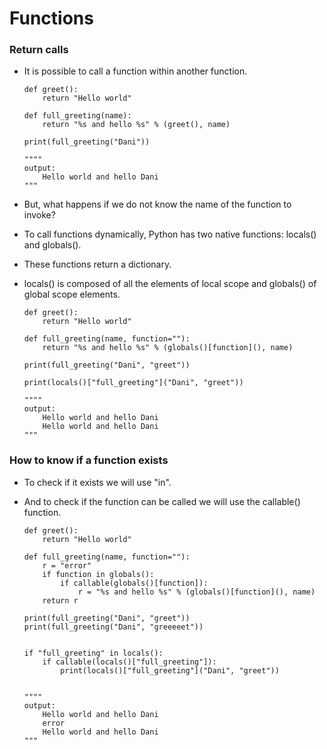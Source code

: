 # Functions

### Return calls

- It is possible to call a function within another function.
    
    ```
    def greet():
        return "Hello world"
    
    def full_greeting(name):
        return "%s and hello %s" % (greet(), name)
    
    print(full_greeting("Dani"))
    
    """"
    output:
        Hello world and hello Dani
    """
    ```
    
- But, what happens if we do not know the name of the function to invoke?
- To call functions dynamically, Python has two native functions: locals() and globals().
- These functions return a dictionary.
- locals() is composed of all the elements of local scope and globals() of global scope elements.

    ```
    def greet():
        return "Hello world"
    
    def full_greeting(name, function=""):
        return "%s and hello %s" % (globals()[function](), name)
    
    print(full_greeting("Dani", "greet"))
    
    print(locals()["full_greeting"]("Dani", "greet"))
    
    """"
    output:
        Hello world and hello Dani
        Hello world and hello Dani
    """
    ```


### How to know if a function exists

- To check if it exists we will use "in".
- And to check if the function can be called we will use the callable() function. 

    ```
    def greet():
        return "Hello world"
    
    def full_greeting(name, function=""):
        r = "error"
        if function in globals():
            if callable(globals()[function]):
                r = "%s and hello %s" % (globals()[function](), name)
        return r
    
    print(full_greeting("Dani", "greet"))
    print(full_greeting("Dani", "greeeeet"))
    
    
    if "full_greeting" in locals():
        if callable(locals()["full_greeting"]):
            print(locals()["full_greeting"]("Dani", "greet"))
    
    
    """"
    output:
        Hello world and hello Dani
        error
        Hello world and hello Dani
    """
    ```


    